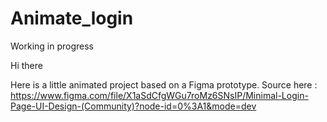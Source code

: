 # Animate_login
Working in progress

Hi there

Here is a little animated project based on a Figma prototype.
Source here : https://www.figma.com/file/X1aSdCfgWGu7roMz6SNsIP/Minimal-Login-Page-UI-Design-(Community)?node-id=0%3A1&mode=dev

